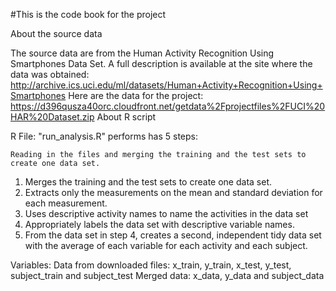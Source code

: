 #This is the code book for the project

About the source data

The source data are from the Human Activity Recognition Using Smartphones Data Set. A full description is available at the site where the data was obtained: http://archive.ics.uci.edu/ml/datasets/Human+Activity+Recognition+Using+Smartphones Here are the data for the project: https://d396qusza40orc.cloudfront.net/getdata%2Fprojectfiles%2FUCI%20HAR%20Dataset.zip
About R script

R File: "run_analysis.R" performs has 5 steps:

    Reading in the files and merging the training and the test sets to create one data set.
   1. Merges the training and the test sets to create one data set.
   2. Extracts only the measurements on the mean and standard deviation for each measurement.
   3. Uses descriptive activity names to name the activities in the data set
   4. Appropriately labels the data set with descriptive variable names.
   5. From the data set in step 4, creates a second, independent tidy data set with the average 
   	of each variable for each activity and each subject.

Variables:
   Data from downloaded files: x_train, y_train, x_test, y_test, subject_train and subject_test
   Merged data: x_data, y_data and subject_data
    

